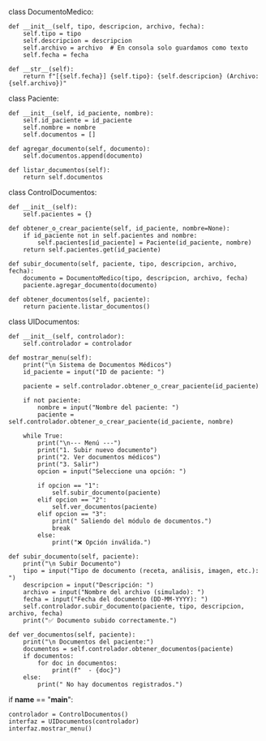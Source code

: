 class DocumentoMedico:

    def __init__(self, tipo, descripcion, archivo, fecha):
        self.tipo = tipo
        self.descripcion = descripcion
        self.archivo = archivo  # En consola solo guardamos como texto
        self.fecha = fecha

    def __str__(self):
        return f"[{self.fecha}] {self.tipo}: {self.descripcion} (Archivo: {self.archivo})"


class Paciente:

    def __init__(self, id_paciente, nombre):
        self.id_paciente = id_paciente
        self.nombre = nombre
        self.documentos = []

    def agregar_documento(self, documento):
        self.documentos.append(documento)

    def listar_documentos(self):
        return self.documentos


class ControlDocumentos:

    def __init__(self):
        self.pacientes = {}

    def obtener_o_crear_paciente(self, id_paciente, nombre=None):
        if id_paciente not in self.pacientes and nombre:
            self.pacientes[id_paciente] = Paciente(id_paciente, nombre)
        return self.pacientes.get(id_paciente)

    def subir_documento(self, paciente, tipo, descripcion, archivo, fecha):
        documento = DocumentoMedico(tipo, descripcion, archivo, fecha)
        paciente.agregar_documento(documento)

    def obtener_documentos(self, paciente):
        return paciente.listar_documentos()


class UIDocumentos:

    def __init__(self, controlador):
        self.controlador = controlador

    def mostrar_menu(self):
        print("\n Sistema de Documentos Médicos")
        id_paciente = input("ID de paciente: ")

        paciente = self.controlador.obtener_o_crear_paciente(id_paciente)

        if not paciente:
            nombre = input("Nombre del paciente: ")
            paciente = self.controlador.obtener_o_crear_paciente(id_paciente, nombre)

        while True:
            print("\n--- Menú ---")
            print("1. Subir nuevo documento")
            print("2. Ver documentos médicos")
            print("3. Salir")
            opcion = input("Seleccione una opción: ")

            if opcion == "1":
                self.subir_documento(paciente)
            elif opcion == "2":
                self.ver_documentos(paciente)
            elif opcion == "3":
                print(" Saliendo del módulo de documentos.")
                break
            else:
                print("❌ Opción inválida.")

    def subir_documento(self, paciente):
        print("\n Subir Documento")
        tipo = input("Tipo de documento (receta, análisis, imagen, etc.): ")
        descripcion = input("Descripción: ")
        archivo = input("Nombre del archivo (simulado): ")
        fecha = input("Fecha del documento (DD-MM-YYYY): ")
        self.controlador.subir_documento(paciente, tipo, descripcion, archivo, fecha)
        print("✅ Documento subido correctamente.")

    def ver_documentos(self, paciente):
        print("\n Documentos del paciente:")
        documentos = self.controlador.obtener_documentos(paciente)
        if documentos:
            for doc in documentos:
                print(f"  - {doc}")
        else:
            print(" No hay documentos registrados.")


if __name__ == "__main__":

    controlador = ControlDocumentos()
    interfaz = UIDocumentos(controlador)
    interfaz.mostrar_menu()
